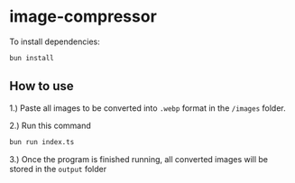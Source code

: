 # image-compressor

To install dependencies:

```bash
bun install
```

## How to use

1.) Paste all images to be converted into `.webp` format in the `/images` folder.

2.) Run this command

```bash
bun run index.ts
```

3.) Once the program is finished running, all converted images will be stored in the `output` folder
